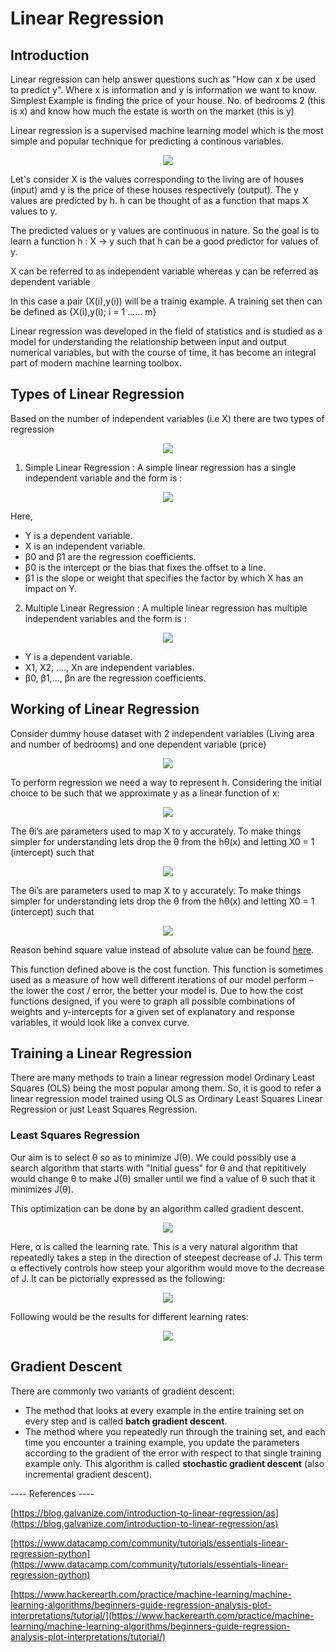 # Linear Regression

## Introduction

Linear regression can help answer questions such as "How can x be used to predict y". Where x is information and y is information we want to know. 
Simplest Example is finding the price of your house. No. of bedrooms 2 (this is x) and know how much the estate is worth on the market (this is y)

Linear regression is a supervised machine learning model which is the most simple and popular technique for predicting a continous variables.

<p align="center" width="100%">
    <img src="https://github.com/absolutelyharsh/Linear_Regression/blob/main/Images/1.png"> 
</p>

Let's consider X is the values corresponding to the living are of houses (input) amd y is the price of these houses respectively (output). The y values are predicted by h. h can be thought of as a function that maps X values to y.

The predicted values or y values are continuous in nature. So the goal is to learn a function h : X → y such that h can be a good predictor for values of y. 

X can be referred to as independent variable whereas y can be referred as dependent variable

In this case a pair (X(i),y(i)) will be a trainig example. A training set then can be defined as {X(i),y(i); i = 1 ...... m}

Linear regression was developed in the field of statistics and is studied as a model for understanding the relationship between input and output numerical variables, but with the course of time, it has become an integral part of modern machine learning toolbox.

## Types of Linear Regression

Based on the number of independent variables (i.e X) there are two types of regression

<p align="center" width="100%">
    <img src="https://github.com/absolutelyharsh/Linear_Regression/blob/main/Images/2.png"> 
</p>

1. Simple Linear Regression : A simple linear regression has a single independent variable and the form is : 

<p align="center" width="100%">
    <img src="https://github.com/absolutelyharsh/Linear_Regression/blob/main/Images/8.png"> 
</p>

Here,

- Y is a dependent variable.
- X is an independent variable.
- β0 and β1 are the regression coefficients.
- β0 is the intercept or the bias that fixes the offset to a line.
- β1 is the slope or weight that specifies the factor by which X has an impact on Y.

2. Multiple Linear Regression : A multiple linear regression has multiple independent variables and the form is : 

<p align="center" width="100%">
    <img src="https://github.com/absolutelyharsh/Linear_Regression/blob/main/Images/9.png"> 
</p>

- Y is a dependent variable.
- X1, X2, …., Xn are independent variables.
- β0, β1,…, βn are the regression coefficients.

## Working of Linear Regression

Consider dummy house dataset with 2 independent variables (Living area and number of bedrooms) and one dependent variable (price)

<p align="center" width="100%">
    <img src="https://github.com/absolutelyharsh/Linear_Regression/blob/main/Images/3.png"> 
</p>

To perform regression we need a way to represent h. Considering the initial choice to be such that we approximate y as a linear function of x:

<p align="center" width="100%">
    <img src="https://github.com/absolutelyharsh/Linear_Regression/blob/main/Images/4.png"> 
</p>

The θi’s are parameters used to map X to y accurately. To make things simpler for understanding lets drop the θ from the hθ(x) and letting X0 = 1 (intercept) such that 

<p align="center" width="100%">
    <img src="https://github.com/absolutelyharsh/Linear_Regression/blob/main/Images/5.png"> 
</p>

The θi’s are parameters used to map X to y accurately. To make things simpler for understanding lets drop the θ from the hθ(x) and letting X0 = 1 (intercept) such that 

<p align="center" width="100%">
    <img src="https://github.com/absolutelyharsh/Linear_Regression/blob/main/Images/6.png"> 
</p>

Reason behind square value instead of absolute value can be found [here](https://www.quora.com/Why-do-we-use-square-error-instead-of-absolute-value-when-we-calculate-R-2-in-regression-analysis). 

This function defined above is the cost function. This function is sometimes used as a measure of how well different iterations of our model perform – the lower the cost / error, the better your model is. Due to how the cost functions designed, if you were to graph all possible combinations of weights and y-intercepts for a given set of explanatory and response variables, it would look like a convex curve.

## Training a Linear Regression

There are many methods to train a linear regression model Ordinary Least Squares (OLS) being the most popular among them. So, it is good to refer a linear regression model trained using OLS as Ordinary Least Squares Linear Regression or just Least Squares Regression.

### Least Squares Regression

Our aim is to select θ so as to minimize J(θ).  We could possibly use a search algorithm that starts with "Initial guess" for θ and that repititively would change θ to make J(θ) smaller until we find a value of θ such that it minimizes J(θ). 

This optimization can be done by an algorithm called gradient descent.

<p align="center" width="100%">
    <img src="https://github.com/absolutelyharsh/Linear_Regression/blob/main/Images/7.png"> 
</p>

Here, α is called the learning rate. This is a very natural algorithm that repeatedly takes a step in the direction of steepest decrease of J. This term α effectively controls how steep your algorithm would move to the decrease of J. It can be pictorially expressed as the following:

<p align="center" width="100%">
    <img src="https://github.com/absolutelyharsh/Linear_Regression/blob/main/Images/gradient_Descent.jpg"> 
</p>

Following would be the results for different learning rates:

<p align="center" width="100%">
    <img src="https://github.com/absolutelyharsh/Linear_Regression/blob/main/Images/gradient_Descent_2.jpg"> 
</p>

## Gradient Descent

There are commonly two variants of gradient descent:

- The method that looks at every example in the entire training set on every step and is called **batch gradient descent**.
- The method where you repeatedly run through the training set, and
each time you encounter a training example, you update the parameters
according to the gradient of the error with respect to that single
training example only. This algorithm is called **stochastic gradient descent** (also incremental gradient descent).
    

---- References ---- 

[https://blog.galvanize.com/introduction-to-linear-regression/as](https://blog.galvanize.com/introduction-to-linear-regression/as)

[https://www.datacamp.com/community/tutorials/essentials-linear-regression-python](https://www.datacamp.com/community/tutorials/essentials-linear-regression-python)

[https://www.hackerearth.com/practice/machine-learning/machine-learning-algorithms/beginners-guide-regression-analysis-plot-interpretations/tutorial/](https://www.hackerearth.com/practice/machine-learning/machine-learning-algorithms/beginners-guide-regression-analysis-plot-interpretations/tutorial/)
